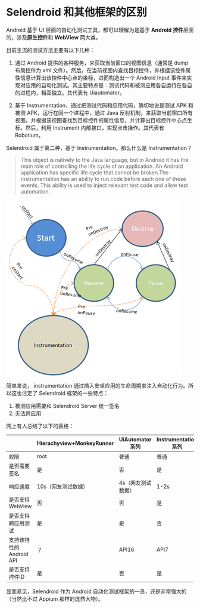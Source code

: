 # Selendroid 和其他框架的区别

Android 基于 UI 层面的自动化测试工具，都可以理解为是基于 **Android 控件**层面的，涉及**原生控件**和 **WebView** 两大类。

目前主流的测试方法主要有以下几种：

1. 通过 Android 提供的各种服务，来获取当前窗口的视图信息（通常是 dump 布局控件为 xml 文件）。然后，在当前视图内查找目标控件，并根据该控件属性信息计算出该控件中心点的坐标，进而构造出一个 Android Input 事件来实现对应用的自动化测试。其主要特点是：测试代码和被测应用各自运行在各自的进程内，相互独立。其代表有 Uiautomator。

2. 基于 Instrumentation，通过把测试代码和应用代码，确切地说是测试 APK 和被测 APK，运行在同一个进程中，通过 Java 反射机制，来获取当前窗口所有视图，并根据该视图查找到目标控件的属性信息，并计算出目标控件中心点坐标。然后，利用 Instrument 内部接口，实现点击操作。其代表有 Robotium。

Selendroid 属于第二种，基于 Instrumentation。那么什么是 Instrumentation？

>This object is natively to the Java language, but in Android it has the main role of controlling the life cycle of an application. An Android application has specific life cycle that cannot be broken.The instrumentation has an ability to run code before each one of these events. This ability is used to inject relevant test code and allow test automation.

![](/imgs/instrumentation.png)

简单来说， instrumentation 通过插入安卓应用的生命周期来注入自动化行为。所以这也注定了 Selendroid 框架的一些特点：

1. 被测应用需要和 Selendroid Server 统一签名
2. 无法跨应用

网上有人总结了以下的表格：

|  | Hierachyview+MonkeyRunner| UiAutomator 系列 | Instrumentation 系列 |
| -- | -- | -- | -- |
| 权限 | root | 普通 | 普通 |
| 是否需要签名 | 是 | 否 | 是 |
| 响应速度 | 10s（网友测试数据） | 4s（网友测试数据） | 1-2s |
| 是否支持WebView | 否 | 否 | 是 |
| 是否支持跨应用测试 | 是 | 是 | 否 |
| 支持该特性的Android API | ？ | API16 | API7 |
| 是否支持控件ID | 是 | 否 | 是 |

显而易见，Selendroid 作为 Android 自动化测试框架的一员，还是非常强大的（当然比不过 Appium 那样的庞然大物）。
